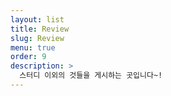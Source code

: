 ```yaml
---
layout: list
title: Review
slug: Review
menu: true
order: 9
description: >
  스터디 이외의 것들을 게시하는 곳입니다~!
---
```

